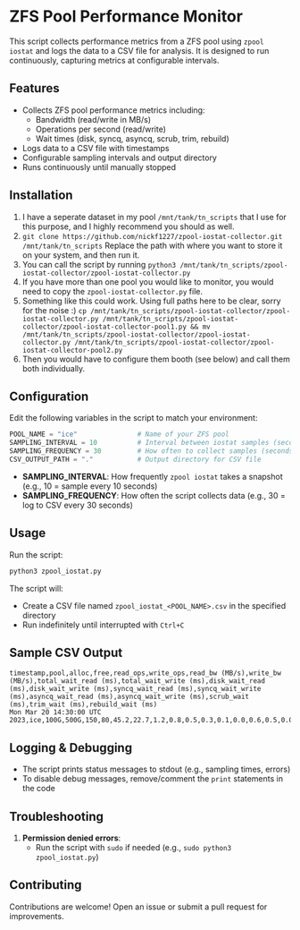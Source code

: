 # ZFS Pool Performance Monitor

This script collects performance metrics from a ZFS pool using `zpool iostat` and logs the data to a CSV file for analysis. It is designed to run continuously, capturing metrics at configurable intervals.

## Features

- Collects ZFS pool performance metrics including:
  - Bandwidth (read/write in MB/s)
  - Operations per second (read/write)
  - Wait times (disk, syncq, asyncq, scrub, trim, rebuild)
- Logs data to a CSV file with timestamps
- Configurable sampling intervals and output directory
- Runs continuously until manually stopped


## Installation

1. I have a seperate dataset in my pool `/mnt/tank/tn_scripts` that I use for this purpose, and I highly recommend you should as well.
2. `git clone https://github.com/nickf1227/zpool-iostat-collector.git /mnt/tank/tn_scripts` Replace the path with where you want to store it on your system, and then run it.
3. You can call the script by running `python3 /mnt/tank/tn_scripts/zpool-iostat-collector/zpool-iostat-collector.py`
4. If you have more than one pool you would like to monitor, you would need to copy the `zpool-iostat-collector.py` file.
6. Something like this could work. Using full paths here to be clear, sorry for the noise :)
```cp /mnt/tank/tn_scripts/zpool-iostat-collector/zpool-iostat-collector.py /mnt/tank/tn_scripts/zpool-iostat-collector/zpool-iostat-collector-pool1.py && mv /mnt/tank/tn_scripts/zpool-iostat-collector/zpool-iostat-collector.py /mnt/tank/tn_scripts/zpool-iostat-collector/zpool-iostat-collector-pool2.py```
7. Then you would have to configure them booth (see below) and call them both individually.


## Configuration

Edit the following variables in the script to match your environment:

```python
POOL_NAME = "ice"               # Name of your ZFS pool
SAMPLING_INTERVAL = 10          # Interval between iostat samples (seconds)
SAMPLING_FREQUENCY = 30         # How often to collect samples (seconds)
CSV_OUTPUT_PATH = "."           # Output directory for CSV file
```

- **SAMPLING_INTERVAL**: How frequently `zpool iostat` takes a snapshot (e.g., 10 = sample every 10 seconds)
- **SAMPLING_FREQUENCY**: How often the script collects data (e.g., 30 = log to CSV every 30 seconds)

## Usage

Run the script:

```bash
python3 zpool_iostat.py
```

The script will:
- Create a CSV file named `zpool_iostat_<POOL_NAME>.csv` in the specified directory
- Run indefinitely until interrupted with `Ctrl+C`

## Sample CSV Output

```csv
timestamp,pool,alloc,free,read_ops,write_ops,read_bw (MB/s),write_bw (MB/s),total_wait_read (ms),total_wait_write (ms),disk_wait_read (ms),disk_wait_write (ms),syncq_wait_read (ms),syncq_wait_write (ms),asyncq_wait_read (ms),asyncq_wait_write (ms),scrub_wait (ms),trim_wait (ms),rebuild_wait (ms)
Mon Mar 20 14:30:00 UTC 2023,ice,100G,500G,150,80,45.2,22.7,1.2,0.8,0.5,0.3,0.1,0.0,0.6,0.5,0.0,0.0,0.0
```

## Logging & Debugging

- The script prints status messages to stdout (e.g., sampling times, errors)
- To disable debug messages, remove/comment the `print` statements in the code

## Troubleshooting

1. **Permission denied errors**:
   - Run the script with `sudo` if needed (e.g., `sudo python3 zpool_iostat.py`)

## Contributing

Contributions are welcome! Open an issue or submit a pull request for improvements.
